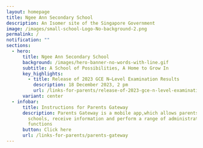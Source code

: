 ```yaml
---
layout: homepage
title: Ngee Ann Secondary School
description: An Isomer site of the Singapore Government
image: /images/small-school-Logo-No-background-2.png
permalink: /
notification: ""
sections:
  - hero:
      title: Ngee Ann Secondary School
      background: /images/hero-banner-no-words-with-line.gif
      subtitle: A School of Possibilities, A Home to Grow In
      key_highlights:
        - title: Release of 2023 GCE N–Level Examination Results
          description: 18 December 2023, 2 pm
          url: /links-for-parents/release-of-2023-gce-n-level-examination-results/
      variant: center
  - infobar:
      title: Instructions for Parents Gateway
      description: Parents Gateway is a mobile app,which allows parents to engage with
        schools, receive information and perform a range of administrative
        functions
      button: Click here
      url: /links-for-parents/parents-gateway
---
```


